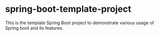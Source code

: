 # spring-boot-template-project
This is the template Spring Boot project to demonstrate various usage of Spring boot and its features. 
